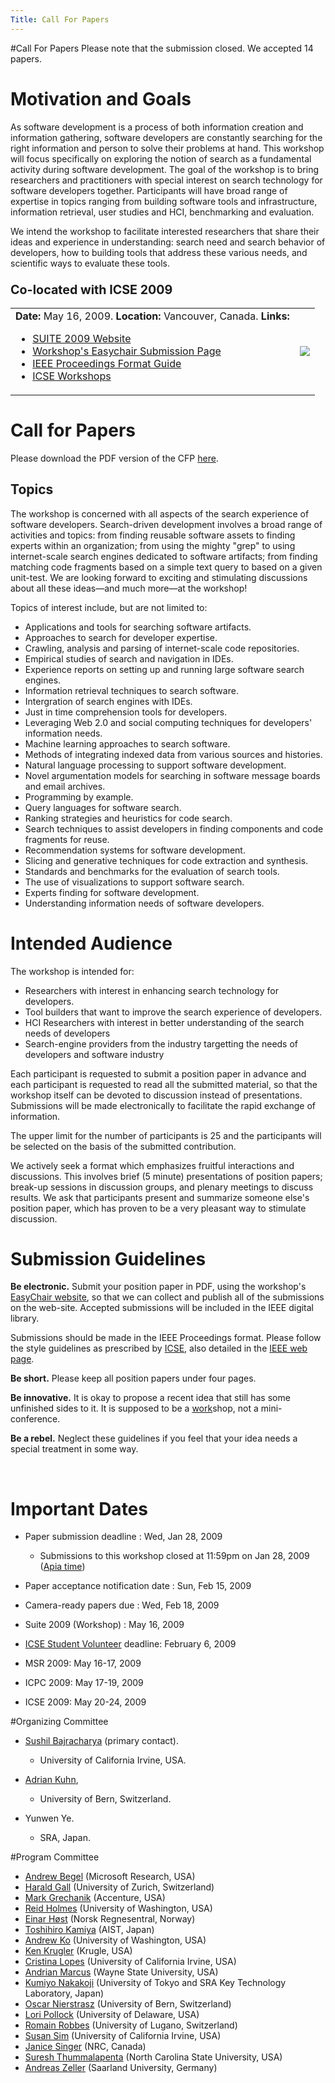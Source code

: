 ```yaml
---
Title: Call For Papers
---
```

#Call For Papers
Please note that the submission closed. We accepted 14 papers.

# Motivation and Goals

As software development is a process of both information creation and information gathering, software developers are constantly searching for the right information and person to solve their problems at hand. This workshop will focus specifically on exploring the notion of search as a fundamental activity during software development. The goal of the workshop is to bring researchers and practitioners with special interest on search technology for software developers together. Participants will have broad range of expertise in topics ranging from building software tools and infrastructure, information retrieval, user studies and HCI, benchmarking and evaluation.

We intend the workshop to facilitate interested researchers that share their ideas and experience in understanding: search need and search behavior of developers, how to building tools that address these various needs, and scientific ways to evaluate these tools.

### <big>Co-located with ICSE 2009</big>
<table>
<tr>
<td>
<b>Date:</b>  May 16, 2009.
<b>Location:</b>  Vancouver, Canada. 
<b>Links:</b> 

-  [SUITE 2009 Website](%base_url%/wiki/events/suite2009)
-  [Workshop's Easychair Submission Page](http://www.easychair.org/conferences/?c=.113876;conf=suite09)
-  [IEEE Proceedings Format Guide](http://www.cs.uoregon.edu/events/icse2009/calls/format/?n=DR)
-  [ICSE Workshops](http://www.cs.uoregon.edu/events/icse2009/workshops/#Search)
</td>
<td>
<img  src="http://www.cs.uoregon.edu/events/icse2009/images/headerLogo.jpg">
</td>
</tr>
</table>

<a name="cfp"></a>
# Call for Papers

Please download the PDF version of the CFP [here](http://www.ics.uci.edu/~sbajrach/files/SUITE-cfp.pdf).

## Topics

The workshop is concerned with all aspects of the search experience of software developers. Search-driven development involves a broad range of activities and topics: from finding reusable software assets to finding experts within an organization; from using the mighty "grep" to using internet-scale search engines dedicated to software artifacts; from finding matching code fragments based on a simple text query to based on a given unit-test. We are looking forward to exciting and stimulating discussions about all these ideas&mdash;and much more&mdash;at the workshop!

Topics of interest include, but are not limited to:


-  Applications and tools for searching software artifacts.
-  Approaches to search for developer expertise.
-  Crawling, analysis and parsing of internet-scale code repositories.
-  Empirical studies of search and navigation in IDEs.
-  Experience reports on setting up and running large software search engines.
-  Information retrieval techniques to search software.
-  Intergration of search engines with IDEs.
-  Just in time comprehension tools for developers.
-  Leveraging Web 2.0 and social computing techniques for developers' information needs.
-  Machine learning approaches to search software.
-  Methods of integrating indexed data from various sources and histories.
-  Natural language processing to support software development.
-  Novel argumentation models for searching in software message boards and email archives.
-  Programming by example.
-  Query languages for software search.
-  Ranking strategies and heuristics for code search.
-  Search techniques to assist developers in finding components and code fragments for reuse.
-  Recommendation systems for software development.
-  Slicing and generative techniques for code extraction and synthesis.
-  Standards and benchmarks for the evaluation of search tools.
-  The use of visualizations to support software search.
-  Experts finding for software development.
-  Understanding information needs of software developers.

<a name="Intended Audience"></a>
# Intended Audience

The workshop is intended for:

-  Researchers with interest in enhancing search technology for developers.
-  Tool builders that want to improve the search experience of developers.
-  HCI Researchers with interest in better understanding of the search needs of developers
-  Search-engine providers from the industry targetting the needs of developers and software industry

Each participant is requested to submit a position paper in advance and each participant is requested to read all the submitted material, so that the workshop itself can be devoted to discussion instead of presentations. Submissions will be made electronically to facilitate the rapid exchange of information.

The upper limit for the number of participants is 25 and the participants will be selected on the basis of the submitted contribution.

We actively seek a format which emphasizes fruitful interactions and discussions. This involves brief (5 minute) presentations of position papers; break-up sessions in discussion groups, and plenary meetings to discuss results. We ask that participants present and summarize someone else's position paper, which has proven to be a very pleasant way to stimulate discussion.

<a name="submit"></a>
# Submission Guidelines

<b>Be electronic.</b> Submit your position paper in PDF, using the workshop's <u>[EasyChair website](http://www.easychair.org/conferences/?c=.113876;conf=suite09)</u>, so that we can collect and publish all of the submissions on the web-site. Accepted submissions will be included in the IEEE digital library.

Submissions should be made in the IEEE Proceedings format. Please follow the style guidelines as prescribed by [ICSE](http://www.cs.uoregon.edu/events/icse2009/calls/format/?n=DR), also detailed in the [IEEE web page](http://www.computer.org/portal/site/cscps/menuitem.02df7cde46985ea21618fc2e6bcd45f3/index.jsp?&pName=cscps_level1&path=cscps/cps&file=cps_forms.xml&xsl=generic.xsl&).

<b>Be short.</b> Please keep all position papers under four pages.

<b>Be innovative.</b> It is okay to propose a recent idea that still has some unfinished sides to it. It is supposed to be a <u>work</u>shop, not a mini-conference.

<b>Be a rebel.</b> Neglect these guidelines if you feel that your idea needs a special treatment in some way.

&nbsp;

<a name="Important Dates"></a>
# Important Dates


-  Paper submission deadline          : Wed,  Jan 28,  2009
	-  Submissions to this workshop closed at 11:59pm on Jan 28, 2009 ([Apia time](http://www.timeanddate.com/worldclock/city.html?n=282))

-  Paper acceptance notification date : Sun,   Feb 15, 2009
-  Camera-ready papers due            : Wed,  Feb 18, 2009
-  Suite 2009 (Workshop)              : May 16, 2009


-  [ICSE Student Volunteer](http://www.cs.uoregon.edu/events/icse2009/student/) deadline: February 6, 2009
-  MSR 2009: May 16-17, 2009 
-  ICPC 2009: May 17-19, 2009
-  ICSE 2009: May 20-24, 2009

<a name="oc">
#Organizing Committee

- [Sushil Bajracharya](http://www.ics.uci.edu/~sbajrach) (primary contact). <script>document.write(String.fromCharCode(60, 97, 32, 104, 114, 101, 102, 61, 39, 109, 97, 105, 108, 116, 111, 58, 115, 98, 97, 106, 114, 97, 99, 104, 64, 117, 99, 105, 46, 101, 100, 117, 39, 62, 115, 98, 97, 106, 114, 97, 99, 104, 64, 117, 99, 105, 46, 101, 100, 117, 60, 47, 97, 62))</script>
	-  University of California Irvine, USA.

-  [Adrian Kuhn](%base_url%/wiki/alumni/adriankuhn), <script>document.write(String.fromCharCode(60, 97, 32, 104, 114, 101, 102, 61, 39, 109, 97, 105, 108, 116, 111, 58, 97, 107, 117, 104, 110, 64, 105, 97, 109, 46, 117, 110, 105, 98, 101, 46, 99, 104, 39, 62, 97, 107, 117, 104, 110, 64, 105, 97, 109, 46, 117, 110, 105, 98, 101, 46, 99, 104, 60, 47, 97, 62))</script>
	-  University of Bern, Switzerland.

- Yunwen Ye. <script>document.write(String.fromCharCode(60, 97, 32, 104, 114, 101, 102, 61, 39, 109, 97, 105, 108, 116, 111, 58, 121, 101, 64, 115, 114, 97, 46, 99, 111, 46, 106, 112, 39, 62, 121, 101, 64, 115, 114, 97, 46, 99, 111, 46, 106, 112, 60, 47, 97, 62))</script>
	-  SRA, Japan. 


<a name="Program Committee"></a>
#Program Committee


-  [Andrew Begel](http://research.microsoft.com/~abegel/) (Microsoft Research, USA)
-  [Harald Gall](http://seal.ifi.uzh.ch/gall) (University of Zurich, Switzerland)
-  [Mark Grechanik](http://www.cs.uic.edu/~drmark/) (Accenture, USA)
-  [Reid Holmes](http://pages.cpsc.ucalgary.ca/~rtholmes/) (University of Washington, USA)
-  [Einar Høst](http://www.nr.no/~einarwh/) (Norsk Regnesentral, Norway) 
-  [Toshihiro Kamiya](http://sel.ist.osaka-u.ac.jp/~kamiya/) (AIST, Japan)
-  [Andrew Ko](http://faculty.washington.edu/ajko/) (University of Washington, USA)
-  [Ken Krugler](http://blog.krugle.com/?page_id=10) (Krugle, USA)
-  [Cristina Lopes](http://www.ics.uci.edu/~lopes/) (University of California Irvine, USA)
-  [Andrian Marcus](http://www.cs.wayne.edu/~amarcus/) (Wayne State University, USA)
-  [Kumiyo Nakakoji](http://www.kid.rcast.u-tokyo.ac.jp/~kumiyo/) (University of Tokyo and SRA Key Technology Laboratory, Japan)
-  [Oscar Nierstrasz](%base_url%/staff/oscar) (University of Bern, Switzerland)
-  [Lori Pollock](http://www.cis.udel.edu/~pollock/) (University of Delaware, USA)
-  [Romain Robbes](http://www.inf.unisi.ch/phd/robbes/) (University of Lugano, Switzerland)
-  [Susan Sim](http://www.ics.uci.edu/~ses/) (University of California Irvine, USA)
-  [Janice Singer](http://janicesinger.com/) (NRC, Canada)
-  [Suresh Thummalapenta](http://www4.ncsu.edu/~sthumma/) (North Carolina State University, USA)
-  [Andreas Zeller](http://www.st.cs.uni-sb.de/zeller/) (Saarland University, Germany)
